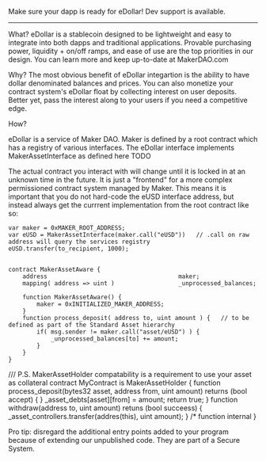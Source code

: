 Make sure your dapp is ready for eDollar! Dev support is available.

---

What?
eDollar is a stablecoin designed to be lightweight and easy to integrate into both dapps and traditional applications. Provable purchasing power, liquidity + on/off ramps, and ease of use are the top priorities in our design. You can learn more and keep up-to-date at MakerDAO.com

Why?
The most obvious benefit of eDollar integartion is the ability to have dollar denominated balances and prices.
You can also monetize your contract system's eDollar float by collecting interest on user deposits. Better yet, pass the interest along to your users if you need a competitive edge.


How?

eDollar is a service of Maker DAO. Maker is defined by a root contract which has a registry of various interfaces.
The eDollar interface implements MakerAssetInterface as defined here TODO

The actual contract you interact with will change until it is locked in at an unknown time in the future. It is just a "frontend" for a more complex permissioned contract system managed by Maker.
This means it is important that you do not hard-code the eUSD interface address, but instead always get the currrent implementation from the root contract like so:

    var maker = 0xMAKER_ROOT_ADDRESS;
    var eUSD = MakerAssetInterface(maker.call("eUSD"))   // .call on raw address will query the services registry
    eUSD.transfer(to_recipient, 1000);

    
    contract MakerAssetAware {
        address                                     maker;
        mapping( address => uint )                  _unprocessed_balances;

        function MakerAssetAware() {
            maker = 0xINITIALIZED_MAKER_ADDRESS;
        }
        function process_deposit( address to, uint amount ) {   // to be defined as part of the Standard Asset hierarchy
            if( msg.sender != maker.call("asset/eUSD") ) {
                _unprocessed_balances[to] += amount;
            }         
        }
    }

/// P.S.  MakerAssetHolder compatability is a requirement to use your asset as collateral
contract MyContract is MakerAssetHolder {
    function process_deposit(bytes32 asset, address from, uint amount) returns (bool accept) {
    }
        _asset_debts[asset][from] = amount;
        return true;
    }
    function withdraw(address to, uint amount) retuns (bool succeess) {
        _asset_controllers.transfer(addres(this), uint amount);
    }
    /* 
    function internal
}


Pro tip: disregard the additional entry points added to your program because of extending our unpublished code. They are part of a Secure System.
